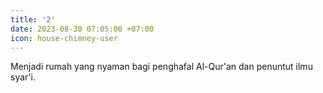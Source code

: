 ```yaml
---
title: '2'
date: 2023-08-30 07:05:00 +07:00
icon: house-chimney-user
---
```


Menjadi rumah yang nyaman bagi penghafal Al-Qur'an dan penuntut ilmu syar'i.